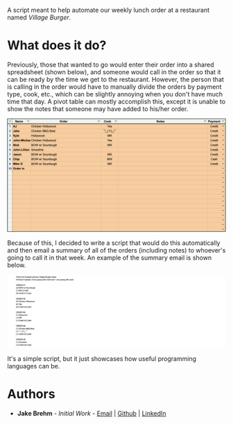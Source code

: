 A script meant to help automate our weekly lunch order at a restaurant named *Village Burger*.

# What does it do?

Previously, those that wanted to go would enter their order into a shared spreadsheet (shown below), and someone would call in the order so that it can be ready by the time we get to the restaurant. However, the person that is calling in the order would have to manually divide the orders by payment type, cook, etc., which can be slightly annoying when you don't have much time that day. A pivot table can mostly accomplish this, except it is unable to show the notes that someone may have added to his/her order.

<p align="center">
  <img src="https://github.com/jakebrehm/vb-order/blob/master/img/spreadsheet.png" alt="Spreadsheet example"/>
</p>

Because of this, I decided to write a script that would do this automatically and then email a summary of all of the orders (including notes) to whoever's going to call it in that week. An example of the summary email is shown below.

<p align="center">
  <img src="https://github.com/jakebrehm/vb-order/blob/master/img/summary.png" alt="Summary example"/>
</p>

It's a simple script, but it just showcases how useful programming languages can be.

# Authors
- **Jake Brehm** - *Initial Work* - [Email](mailto:mail@jakebrehm.com) | [Github](http://github.com/jakebrehm) | [LinkedIn](http://linkedin.com/in/jacobbrehm)